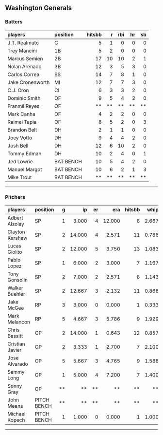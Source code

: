 ## Washington Generals

### Batters

 
|players          |position  | hitsbb|  r| rbi| hr| sb| 
|:----------------|:---------|------:|--:|---:|--:|--:| 
|J.T. Realmuto    |C         |      5|  1|   0|  0|  0| 
|Trey Mancini     |1B        |      5|  2|   0|  0|  0| 
|Marcus Semien    |2B        |     17| 10|  10|  2|  1| 
|Nolan Arenado    |3B        |     12|  3|   5|  3|  0| 
|Carlos Correa    |SS        |     14|  7|   8|  1|  0| 
|Jake Cronenworth |MI        |     12|  7|   7|  3|  0| 
|C.J. Cron        |CI        |      6|  3|   3|  2|  0| 
|Dominic Smith    |OF        |      9|  5|   4|  2|  0| 
|Franmil Reyes    |OF        |     **| **|  **| **| **| 
|Mark Canha       |OF        |      4|  2|   2|  0|  0| 
|Raimel Tapia     |OF        |      8|  5|   2|  0|  3| 
|Brandon Belt     |DH        |      2|  1|   1|  0|  0| 
|Joey Votto       |DH        |      9|  4|   4|  2|  0| 
|Josh Bell        |DH        |     12|  6|  10|  2|  0| 
|Tommy Edman      |DH        |     10|  2|   4|  0|  1| 
|Jed Lowrie       |BAT BENCH |     10|  5|   4|  2|  0| 
|Manuel Margot    |BAT BENCH |     10|  6|   2|  1|  3| 
|Mike Trout       |BAT BENCH |     **| **|  **| **| **| 

* * *

### Pitchers

 
|players         |position    |  g|     ip| er|    era| hitsbb|  whip| so|  w| sv| 
|:---------------|:-----------|--:|------:|--:|------:|------:|-----:|--:|--:|--:| 
|Adbert Alzolay  |SP          |  1|  3.000|  4| 12.000|      8| 2.667|  3|  0|  0| 
|Clayton Kershaw |SP          |  2| 14.000|  4|  2.571|     11| 0.786| 20|  1|  0| 
|Lucas Giolito   |SP          |  2| 12.000|  5|  3.750|     13| 1.083|  8|  1|  0| 
|Pablo Lopez     |SP          |  1|  6.000|  2|  3.000|      7| 1.167|  9|  1|  0| 
|Tony Gonsolin   |SP          |  2|  7.000|  2|  2.571|      8| 1.143| 11|  1|  0| 
|Walker Buehler  |SP          |  2| 12.667|  3|  2.132|     11| 0.868| 13|  1|  0| 
|Jake McGee      |RP          |  3|  3.000|  0|  0.000|      1| 0.333|  2|  1|  1| 
|Mark Melancon   |RP          |  5|  4.667|  3|  5.786|      9| 1.929|  3|  0|  4| 
|Chris Bassitt   |OP          |  2| 14.000|  1|  0.643|     12| 0.857| 11|  2|  0| 
|Cristian Javier |OP          |  2|  3.333|  1|  2.700|      7| 2.100|  6|  0|  0| 
|Jose Alvarado   |OP          |  5|  5.667|  3|  4.765|      9| 1.588|  8|  0|  1| 
|Sammy Long      |OP          |  1|  5.000|  4|  7.200|      7| 1.400|  3|  0|  0| 
|Sonny Gray      |OP          | **|     **| **|     **|     **|    **| **| **| **| 
|John Means      |PITCH BENCH | **|     **| **|     **|     **|    **| **| **| **| 
|Michael Kopech  |PITCH BENCH |  1|  1.000|  0|  0.000|      1| 1.000|  0|  1|  0| 


* * *


